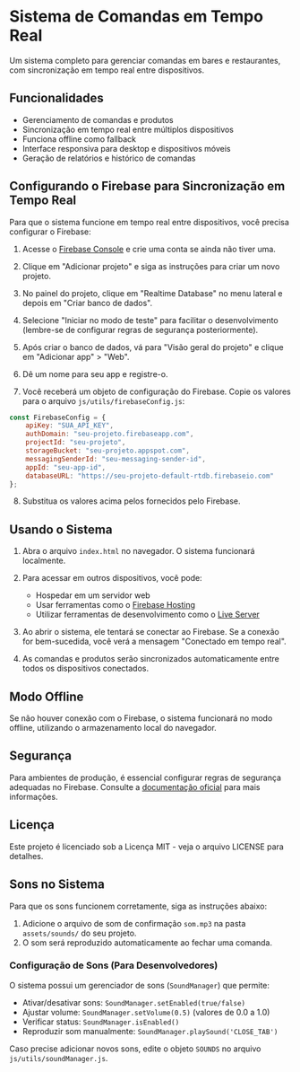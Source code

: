 # Sistema de Comandas em Tempo Real

Um sistema completo para gerenciar comandas em bares e restaurantes, com sincronização em tempo real entre dispositivos.

## Funcionalidades

- Gerenciamento de comandas e produtos
- Sincronização em tempo real entre múltiplos dispositivos
- Funciona offline como fallback
- Interface responsiva para desktop e dispositivos móveis
- Geração de relatórios e histórico de comandas

## Configurando o Firebase para Sincronização em Tempo Real

Para que o sistema funcione em tempo real entre dispositivos, você precisa configurar o Firebase:

1. Acesse o [Firebase Console](https://console.firebase.google.com/) e crie uma conta se ainda não tiver uma.

2. Clique em "Adicionar projeto" e siga as instruções para criar um novo projeto.

3. No painel do projeto, clique em "Realtime Database" no menu lateral e depois em "Criar banco de dados".

4. Selecione "Iniciar no modo de teste" para facilitar o desenvolvimento (lembre-se de configurar regras de segurança posteriormente).

5. Após criar o banco de dados, vá para "Visão geral do projeto" e clique em "Adicionar app" > "Web".

6. Dê um nome para seu app e registre-o.

7. Você receberá um objeto de configuração do Firebase. Copie os valores para o arquivo `js/utils/firebaseConfig.js`:

```javascript
const FirebaseConfig = {
    apiKey: "SUA_API_KEY",
    authDomain: "seu-projeto.firebaseapp.com",
    projectId: "seu-projeto",
    storageBucket: "seu-projeto.appspot.com",
    messagingSenderId: "seu-messaging-sender-id",
    appId: "seu-app-id",
    databaseURL: "https://seu-projeto-default-rtdb.firebaseio.com"
};
```

8. Substitua os valores acima pelos fornecidos pelo Firebase.

## Usando o Sistema

1. Abra o arquivo `index.html` no navegador. O sistema funcionará localmente.

2. Para acessar em outros dispositivos, você pode:
   - Hospedar em um servidor web
   - Usar ferramentas como o [Firebase Hosting](https://firebase.google.com/docs/hosting)
   - Utilizar ferramentas de desenvolvimento como o [Live Server](https://marketplace.visualstudio.com/items?itemName=ritwickdey.LiveServer)

3. Ao abrir o sistema, ele tentará se conectar ao Firebase. Se a conexão for bem-sucedida, você verá a mensagem "Conectado em tempo real".

4. As comandas e produtos serão sincronizados automaticamente entre todos os dispositivos conectados.

## Modo Offline

Se não houver conexão com o Firebase, o sistema funcionará no modo offline, utilizando o armazenamento local do navegador.

## Segurança

Para ambientes de produção, é essencial configurar regras de segurança adequadas no Firebase. Consulte a [documentação oficial](https://firebase.google.com/docs/database/security) para mais informações.

## Licença

Este projeto é licenciado sob a Licença MIT - veja o arquivo LICENSE para detalhes.

## Sons no Sistema

Para que os sons funcionem corretamente, siga as instruções abaixo:

1. Adicione o arquivo de som de confirmação `som.mp3` na pasta `assets/sounds/` do seu projeto.
2. O som será reproduzido automaticamente ao fechar uma comanda.

### Configuração de Sons (Para Desenvolvedores)

O sistema possui um gerenciador de sons (`SoundManager`) que permite:

- Ativar/desativar sons: `SoundManager.setEnabled(true/false)`
- Ajustar volume: `SoundManager.setVolume(0.5)` (valores de 0.0 a 1.0)
- Verificar status: `SoundManager.isEnabled()`
- Reproduzir som manualmente: `SoundManager.playSound('CLOSE_TAB')`

Caso precise adicionar novos sons, edite o objeto `SOUNDS` no arquivo `js/utils/soundManager.js`. 
